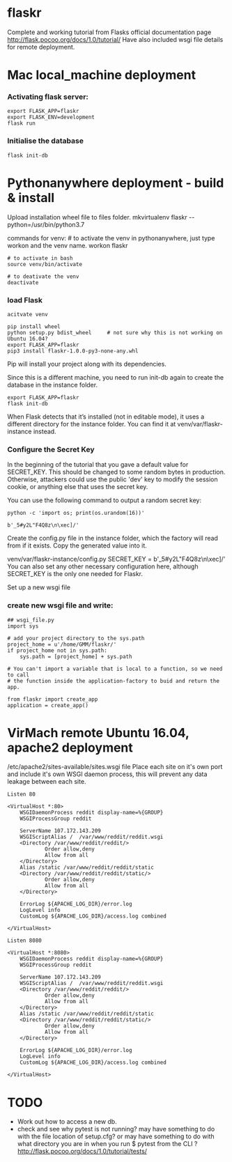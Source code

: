# flaskr
Complete and working tutorial from Flasks official documentation page http://flask.pocoo.org/docs/1.0/tutorial/
Have also included wsgi file details for remote deployment.

# Mac local_machine deployment

### Activating flask server:
    export FLASK_APP=flaskr
    export FLASK_ENV=development
    flask run


### Initialise the database
    flask init-db


# Pythonanywhere deployment - build & install
Upload installation wheel file to files folder.
    mkvirtualenv flaskr --python=/usr/bin/python3.7

commands for venv:
    # to activate the venv in pythonanywhere, just type workon and the venv name.
    workon flaskr
    
    # to activate in bash
    source venv/bin/activate
    
    # to deativate the venv      
    deactivate

### load Flask    
    acitvate venv
    
    pip install wheel
    python setup.py bdist_wheel     # not sure why this is not working on Ubuntu 16.04?
    export FLASK_APP=flaskr
    pip3 install flaskr-1.0.0-py3-none-any.whl

Pip will install your project along with its dependencies.

Since this is a different machine, you need to run init-db again to create the database in the instance folder.
    
    export FLASK_APP=flaskr
    flask init-db

When Flask detects that it’s installed (not in editable mode), it uses a different directory for the instance folder. You can find it at venv/var/flaskr-instance instead.

### Configure the Secret Key
In the beginning of the tutorial that you gave a default value for SECRET_KEY. This should be changed to some random bytes in production. Otherwise, attackers could use the public 'dev' key to modify the session cookie, or anything else that uses the secret key.

You can use the following command to output a random secret key:

    python -c 'import os; print(os.urandom(16))'

    b'_5#y2L"F4Q8z\n\xec]/'

Create the config.py file in the instance folder, which the factory will read from if it exists. Copy the generated value into it.

venv/var/flaskr-instance/config.py
    SECRET_KEY = b'_5#y2L"F4Q8z\n\xec]/'
You can also set any other necessary configuration here, although SECRET_KEY is the only one needed for Flaskr.

Set up a new wsgi file

### create new wsgi file and write:

    ## wsgi_file.py
    import sys

    # add your project directory to the sys.path
    project_home = u'/home/GMM/flaskr/'
    if project_home not in sys.path:
        sys.path = [project_home] + sys.path

    # You can't import a variable that is local to a function, so we need to call
    # the function inside the application-factory to buid and return the app.

    from flaskr import create_app
    application = create_app()


# VirMach remote Ubuntu 16.04, apache2 deployment
/etc/apache2/sites-available/sites.wsgi file
Place each site on it's own port and include it's own WSGI daemon process, this will prevent any data leakage between each site.
    
    Listen 80

    <VirtualHost *:80>
        WSGIDaemonProcess reddit display-name=%{GROUP}
        WSGIProcessGroup reddit

        ServerName 107.172.143.209
        WSGIScriptAlias /  /var/www/reddit/reddit.wsgi
        <Directory /var/www/reddit/reddit/>
                Order allow,deny
                Allow from all
        </Directory>
        Alias /static /var/www/reddit/reddit/static
        <Directory /var/www/reddit/reddit/static/>
                Order allow,deny
                Allow from all
        </Directory>

        ErrorLog ${APACHE_LOG_DIR}/error.log
        LogLevel info
        CustomLog ${APACHE_LOG_DIR}/access.log combined

    </VirtualHost>

    Listen 8080

    <VirtualHost *:8080>
        WSGIDaemonProcess reddit display-name=%{GROUP}
        WSGIProcessGroup reddit

        ServerName 107.172.143.209
        WSGIScriptAlias /  /var/www/reddit/reddit.wsgi
        <Directory /var/www/reddit/reddit/>
                Order allow,deny
                Allow from all
        </Directory>
        Alias /static /var/www/reddit/reddit/static
        <Directory /var/www/reddit/reddit/static/>
                Order allow,deny
                Allow from all
        </Directory>

        ErrorLog ${APACHE_LOG_DIR}/error.log
        LogLevel info
        CustomLog ${APACHE_LOG_DIR}/access.log combined

    </VirtualHost>

# TODO
- Work out how to access a new db.
- check and see why pytest is not running? may have something to do with the file location of setup.cfg? or may have something to do with  what directory you are in when you run $ pytest from the CLI ? http://flask.pocoo.org/docs/1.0/tutorial/tests/

